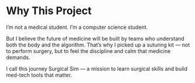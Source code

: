 # Why This Project

I’m not a medical student. I’m a computer science student.

But I believe the future of medicine will be built by teams who understand both the body and the algorithm. That’s why I picked up a suturing kit — not to perform surgery, but to feel the discipline and calm that medicine demands.

I call this journey Surgical Sim — a mission to learn surgical skills and build med-tech tools that matter.
